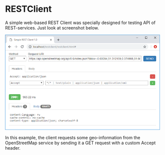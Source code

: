 
# RESTClient

A simple web-based REST Client was specially designed for testing API of REST-services. Just look at screenshot below.

![](example.png)

In this example, the client requests some geo-information from the OpenStreetMap service by sending it a GET request 
with a custom Accept header.